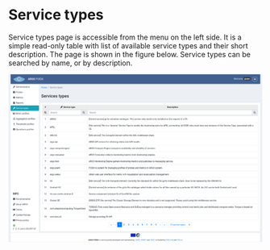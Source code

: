 # Service types

Service types page is accessible from the menu on the left side. It is a simple read-only table with list of available service types and their short description. The page is shown in the figure below. Service types can be searched by name, or by description.

![Tenant Service Types](figures/tenant_servicetypes.png)
